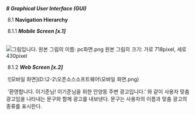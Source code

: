 ***8	Graphical User Interface (GUI)***

​	8.1   **Navigation Hierarchy**

​		8.1.1  ***Mobile Screen [x.1]***

​		  ![그림입니다. 원본 그림의 이름: pc화면.png 원본 그림의 크기: 가로 718pixel, 세로 430pixel](file:///C:\Users\SJH\AppData\Local\Temp\tmp9E1F.png)  

​		8.1.2  ***Web Screen [x.2]***

​			    ![모바일 화면](D:\2-2\오픈소스소프트웨어\모바일 화면.png)

​	'환영합니다. 이기준님! 이기준님을 위한 안양동 주변 광고입니다.' 와 같이 사용자 맞춤 광고임을 나타내는 문구와 함께 광고를 내보낸다. 문구는 사용자의 이름과 맞춤 광고의 종류를 표시한다.
